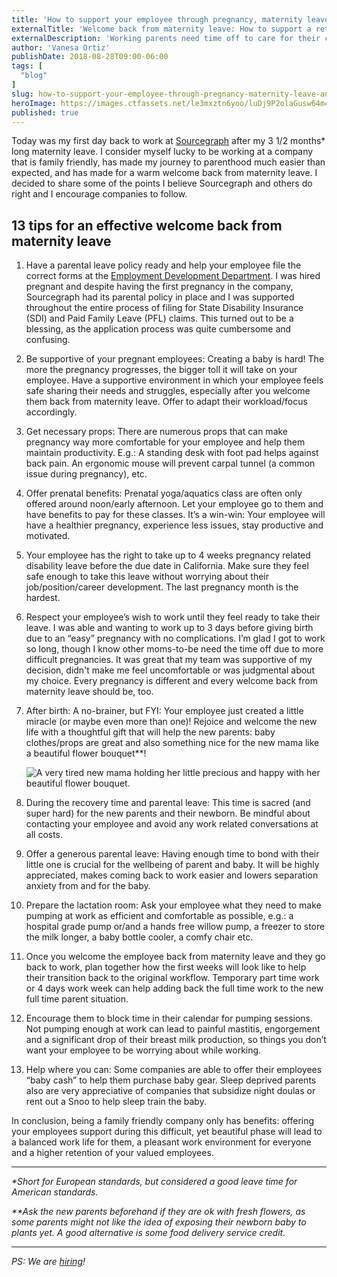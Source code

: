 ```yaml
---
title: 'How to support your employee through pregnancy, maternity leave, and the transition back to work'
externalTitle: 'Welcome back from maternity leave: How to support a returning employee'
externalDescription: 'Working parents need time off to care for their children and a positive welcome back from maternity leave. Learn how to support them here.'
author: 'Vanesa Ortiz'
publishDate: 2018-08-28T09:00-06:00
tags: [
  "blog"
]
slug: how-to-support-your-employee-through-pregnancy-maternity-leave-and-the
heroImage: https://images.ctfassets.net/le3mxztn6yoo/luDj9P2olaGusw64m4koA/c3b44b6ecb70d66570013e0a01c44ef8/1_cogbfSqp1aLOTxvSsuKstw.jpeg
published: true
---
```


Today was my first day back to work at [Sourcegraph](https://sourcegraph.com) after my 3 1/2 months* long maternity leave. I consider myself lucky to be working at a company that is family friendly, has made my journey to parenthood much easier than expected, and has made for a warm welcome back from maternity leave. I decided to share some of the points I believe Sourcegraph and others do right and I encourage companies to follow.

## 13 tips for an effective welcome back from maternity leave
1. Have a parental leave policy ready and help your employee file the correct forms at the [Employment Development Department](https://www.edd.ca.gov/). I was hired pregnant and despite having the first pregnancy in the company, Sourcegraph had its parental policy in place and I was supported throughout the entire process of filing for State Disability Insurance (SDI) and Paid Family Leave (PFL) claims. This turned out to be a blessing, as the application process was quite cumbersome and confusing.

2. Be supportive of your pregnant employees: Creating a baby is hard! The more the pregnancy progresses, the bigger toll it will take on your employee. Have a supportive environment in which your employee feels safe sharing their needs and struggles, especially after you welcome them back from maternity leave. Offer to adapt their workload/focus accordingly.

3. Get necessary props: There are numerous props that can make pregnancy way more comfortable for your employee and help them maintain productivity. E.g.: A standing desk with foot pad helps against back pain. An ergonomic mouse will prevent carpal tunnel (a common issue during pregnancy), etc.

4. Offer prenatal benefits: Prenatal yoga/aquatics class are often only offered around noon/early afternoon. Let your employee go to them and have benefits to pay for these classes. It’s a win-win: Your employee will have a healthier pregnancy, experience less issues, stay productive and motivated.

5. Your employee has the right to take up to 4 weeks pregnancy related disability leave before the due date in California. Make sure they feel safe enough to take this leave without worrying about their job/position/career development. The last pregnancy month is the hardest.

6. Respect your employee’s wish to work until they feel ready to take their leave. I was able and wanting to work up to 3 days before giving birth due to an “easy” pregnancy with no complications. I’m glad I got to work so long, though I know other moms-to-be need the time off due to more difficult pregnancies. It was great that my team was supportive of my decision, didn't make me feel uncomfortable or was judgmental about my choice. Every pregnancy is different and every welcome back from maternity leave should be, too.

7. After birth: A no-brainer, but FYI: Your employee just created a little miracle (or maybe even more than one)! Rejoice and welcome the new life with a thoughtful gift that will help the new parents: baby clothes/props are great and also something nice for the new mama like a beautiful flower bouquet**!

    ![A very tired new mama holding her little precious and happy with her beautiful flower bouquet.](//images.ctfassets.net/le3mxztn6yoo/Zb3tJOSyg8IiIIQOAyC2o/7a1235fd442b5420c043301a4fc95f55/1_n49VZDunJ2CPrcCqqmDDSQ.jpeg)

8. During the recovery time and parental leave: This time is sacred (and super hard) for the new parents and their newborn. Be mindful about contacting your employee and avoid any work related conversations at all costs.

9. Offer a generous parental leave: Having enough time to bond with their little one is crucial for the wellbeing of parent and baby. It will be highly appreciated, makes coming back to work easier and lowers separation anxiety from and for the baby.

10. Prepare the lactation room: Ask your employee what they need to make pumping at work as efficient and comfortable as possible, e.g.: a hospital grade pump or/and a hands free willow pump, a freezer to store the milk longer, a baby bottle cooler, a comfy chair etc.

11. Once you welcome the employee back from maternity leave and they go back to work, plan together how the first weeks will look like to help their transition back to the original workflow. Temporary part time work or 4 days work week can help adding back the full time work to the new full time parent situation.

12. Encourage them to block time in their calendar for pumping sessions. Not pumping enough at work can lead to painful mastitis, engorgement and a significant drop of their breast milk production, so things you don’t want your employee to be worrying about while working.

13. Help where you can: Some companies are able to offer their employees “baby cash” to help them purchase baby gear. Sleep deprived parents also are very appreciative of companies that subsidize night doulas or rent out a Snoo to help sleep train the baby.

In conclusion, being a family friendly company only has benefits: offering your employees support during this difficult, yet beautiful phase will lead to a balanced work life for them, a pleasant work environment for everyone and a higher retention of your valued employees.

---

_\*Short for European standards, but considered a good leave time for American standards._

_\*\*Ask the new parents beforehand if they are ok with fresh flowers, as some parents might not like the idea of exposing their newborn baby to plants yet. A good alternative is some food delivery service credit._

---

_PS: We are [hiring](https://boards.greenhouse.io/sourcegraph91)!_
